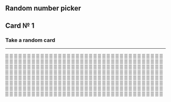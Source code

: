 ## Random number picker 

## Card № 1

### Take a random card
----
[▒](19.md) [▒](80.md) [▒](40.md) [▒](64.md) [▒](73.md) [▒](12.md) [▒](78.md) [▒](16.md) [▒](43.md) [▒](11.md) [▒](47.md) [▒](43.md) [▒](78.md) [▒](87.md) [▒](62.md) [▒](80.md) [▒](98.md) [▒](65.md) [▒](35.md) [▒](61.md) [▒](44.md) [▒](40.md) [▒](43.md) [▒](77.md) [▒](99.md) [▒](18.md) [▒](96.md) [▒](86.md) [▒](46.md) [▒](6.md) [▒](31.md) [▒](93.md) [▒](17.md) [▒](52.md) [▒](62.md) [▒](89.md) [▒](21.md) [▒](9.md) [▒](55.md) [▒](96.md) [▒](44.md) [▒](23.md) [▒](68.md) [▒](20.md) [▒](51.md) [▒](50.md) [▒](31.md) [▒](28.md) [▒](4.md) [▒](59.md) [▒](44.md) [▒](2.md) [▒](76.md) [▒](67.md) [▒](2.md) [▒](20.md) [▒](36.md) [▒](16.md) [▒](27.md) [▒](36.md) [▒](86.md) [▒](38.md) [▒](9.md) [▒](26.md) [▒](72.md) [▒](39.md) [▒](23.md) [▒](92.md) [▒](54.md) [▒](62.md) [▒](72.md) [▒](0.md) [▒](15.md) [▒](53.md) [▒](71.md) [▒](60.md) [▒](82.md) [▒](24.md) [▒](14.md) [▒](50.md) [▒](75.md) [▒](8.md) [▒](89.md) [▒](93.md) [▒](14.md) [▒](30.md) [▒](72.md) [▒](47.md) [▒](49.md) [▒](74.md) [▒](71.md) [▒](7.md) [▒](65.md) [▒](93.md) [▒](5.md) [▒](29.md) [▒](55.md) [▒](33.md) [▒](56.md) [▒](45.md) [▒](36.md) [▒](9.md) [▒](34.md) [▒](64.md) [▒](4.md) [▒](60.md) [▒](27.md) [▒](25.md) [▒](98.md) [▒](82.md) [▒](99.md) [▒](63.md) [▒](79.md) [▒](32.md) [▒](29.md) [▒](86.md) [▒](1.md) [▒](42.md) [▒](54.md) [▒](0.md) [▒](38.md) [▒](41.md) [▒](58.md) [▒](18.md) [▒](77.md) [▒](36.md) [▒](70.md) [▒](26.md) [▒](96.md) [▒](12.md) [▒](54.md) [▒](90.md) [▒](97.md) [▒](30.md) [▒](13.md) [▒](46.md) [▒](41.md) [▒](91.md) [▒](34.md) [▒](68.md) [▒](74.md) [▒](72.md) [▒](4.md) [▒](37.md) [▒](48.md) [▒](57.md) [▒](22.md) [▒](26.md) [▒](88.md) [▒](73.md) [▒](9.md) [▒](33.md) [▒](59.md) [▒](66.md) [▒](74.md) [▒](89.md) [▒](91.md) [▒](80.md) [▒](74.md) [▒](63.md) [▒](6.md) [▒](76.md) [▒](61.md) [▒](83.md) [▒](19.md) [▒](18.md) [▒](61.md) [▒](70.md) [▒](94.md) [▒](99.md) [▒](37.md) [▒](44.md) [▒](76.md) [▒](45.md) [▒](23.md) [▒](29.md) [▒](34.md) [▒](57.md) [▒](11.md) [▒](65.md) [▒](22.md) [▒](31.md) [▒](85.md) [▒](92.md) [▒](91.md) [▒](55.md) [▒](10.md) [▒](28.md) [▒](45.md) [▒](97.md) [▒](66.md) [▒](82.md) [▒](90.md) [▒](24.md) [▒](84.md) [▒](53.md) [▒](97.md) [▒](60.md) [▒](53.md) [▒](17.md) [▒](77.md) [▒](27.md) [▒](47.md) [▒](1.md) [▒](75.md) [▒](6.md) [▒](4.md) [▒](25.md) [▒](14.md) [▒](75.md) [▒](34.md) [▒](37.md) [▒](94.md) [▒](26.md) [▒](61.md) [▒](15.md) [▒](32.md) [▒](99.md) [▒](69.md) [▒](91.md) [▒](48.md) [▒](49.md) [▒](75.md) [▒](20.md) [▒](89.md) [▒](3.md) [▒](79.md) [▒](52.md) [▒](95.md) [▒](48.md) [▒](35.md) [▒](69.md) [▒](85.md) [▒](38.md) [▒](59.md) [▒](45.md) [▒](32.md) [▒](30.md) [▒](43.md) [▒](56.md) [▒](83.md) [▒](50.md) [▒](56.md) [▒](92.md) [▒](0.md) [▒](63.md) [▒](87.md) [▒](79.md) [▒](42.md) [▒](81.md) [▒](69.md) [▒](49.md) [▒](84.md) [▒](21.md) [▒](98.md) [▒](16.md) [▒](92.md) [▒](28.md) [▒](62.md) [▒](85.md) [▒](22.md) [▒](10.md) [▒](24.md) [▒](7.md) [▒](95.md) [▒](64.md) [▒](8.md) [▒](70.md) [▒](93.md) [▒](46.md) [▒](94.md) [▒](3.md) [▒](8.md) [▒](8.md) [▒](68.md) [▒](49.md) [▒](17.md) [▒](96.md) [▒](20.md) [▒](81.md) [▒](58.md) [▒](22.md) [▒](81.md) [▒](78.md) [▒](5.md) [▒](71.md) [▒](71.md) [▒](69.md) 